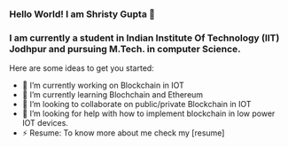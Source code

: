 ### Hello World! I am Shristy Gupta 👋
### I am currently a student in Indian Institute Of Technology (IIT) Jodhpur and pursuing M.Tech. in computer Science.


Here are some ideas to get you started:

- 🔭 I’m currently working on Blockchain in IOT
- 🌱 I’m currently learning Blochchain and Ethereum 
- 👯 I’m looking to collaborate on public/private Blockchain in IOT
- 🤔 I’m looking for help with how to implement blockchain in low power IOT devices.
- ⚡ Resume: To know more about me check my [resume] 

